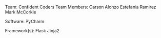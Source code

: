 Team: Confident Coders
Team Members:
    Carson Alonzo
    Estefania Ramirez
    Mark McCorkle

Software:
    PyCharm

Framework(s):
    Flask
    Jinja2


